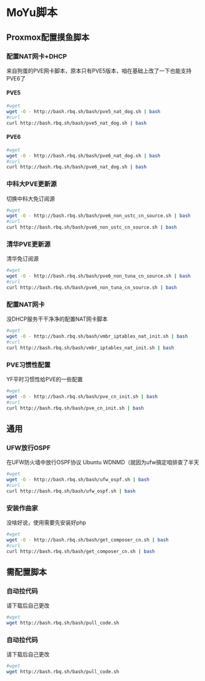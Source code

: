 # MoYu脚本



## Proxmox配置摸鱼脚本




### 配置NAT网卡+DHCP

来自狗蛋的PVE网卡脚本，原本只有PVE5版本，咱在基础上改了一下也能支持PVE6了

#### PVE5

~~~bash
#wget
wget -O - http://bash.rbq.sh/bash/pve5_nat_dog.sh | bash
#curl
curl http://bash.rbq.sh/bash/pve5_nat_dog.sh | bash
~~~



#### PVE6


~~~bash
#wget
wget -O - http://bash.rbq.sh/bash/pve6_nat_dog.sh | bash
#curl
curl http://bash.rbq.sh/bash/pve6_nat_dog.sh | bash
~~~



### 中科大PVE更新源

切换中科大免订阅源

~~~bash
#wget
wget -O - http://bash.rbq.sh/bash/pve6_non_ustc_cn_source.sh | bash
#curl
curl http://bash.rbq.sh/bash/pve6_non_ustc_cn_source.sh | bash
~~~


### 清华PVE更新源

清华免订阅源

~~~bash
#wget
wget -O - http://bash.rbq.sh/bash/pve6_non_tuna_cn_source.sh | bash
#curl
curl http://bash.rbq.sh/bash/pve6_non_tuna_cn_source.sh | bash
~~~

### 配置NAT网卡

没DHCP服务干干净净的配置NAT网卡脚本

~~~bash
#wget
wget -O - http://bash.rbq.sh/bash/vmbr_iptables_nat_init.sh | bash
#curl
curl http://bash.rbq.sh/bash/vmbr_iptables_nat_init.sh | bash
~~~

### PVE习惯性配置

YF平时习惯性给PVE的一些配置

~~~bash
#wget
wget -O - http://bash.rbq.sh/bash/pve_cn_init.sh | bash
#curl
curl http://bash.rbq.sh/bash/pve_cn_init.sh | bash
~~~


## 通用

### UFW放行OSPF

在UFW防火墙中放行OSPF协议
Ubuntu WDNMD（就因为ufw搞定咱排查了半天

~~~bash
#wget
wget -O - http://bash.rbq.sh/bash/ufw_ospf.sh | bash
#curl
curl http://bash.rbq.sh/bash/ufw_ospf.sh | bash
~~~

### 安装作曲家

没啥好说，使用需要先安装好php

~~~bash
#wget
wget -O - http://bash.rbq.sh/bash/get_composer_cn.sh | bash
#curl
curl http://bash.rbq.sh/bash/get_composer_cn.sh | bash
~~~



## 需配置脚本

### 自动拉代码

请下载后自己更改

~~~bash
#wget
wget http://bash.rbq.sh/bash/pull_code.sh
~~~

### 自动拉代码

请下载后自己更改

~~~bash
#wget
wget http://bash.rbq.sh/bash/pull_code.sh
~~~
